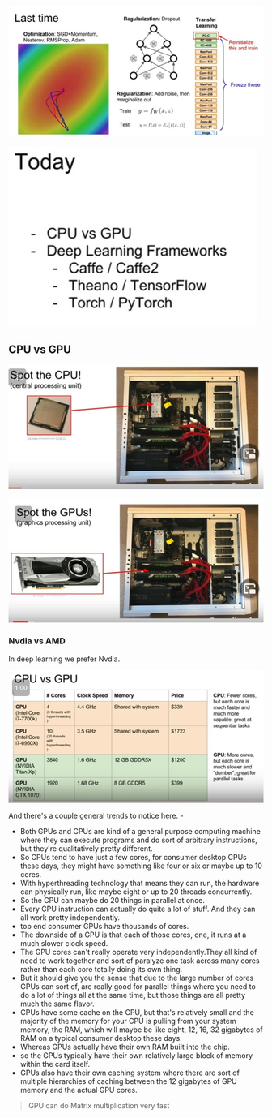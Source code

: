 !["Problem"](./images/lecture8/img1.JPG)

!["Problem"](./images/lecture8/img2.JPG)

## CPU vs GPU

!["Problem"](./images/lecture8/img3.JPG)

!["Problem"](./images/lecture8/img4.JPG)

### Nvdia vs AMD

In deep learning we prefer Nvdia.

!["Problem"](./images/lecture8/img5.JPG)

And there's a couple general trends to notice here. -
-  Both GPUs and CPUs are kind of a general purpose computing machine where they can execute programs and do sort of arbitrary instructions, but they're qualitatively pretty different. 
-  So CPUs tend to have just a few cores, for consumer desktop CPUs these days, they might have something like four or six or maybe up to 10 cores. 
-  With hyperthreading technology that means they can run, the hardware can physically run, like maybe eight or up to 20 threads concurrently. 
- So the CPU can maybe do 20 things in parallel at once. 
-  Every CPU instruction can actually do quite a lot of stuff. And they can all work pretty independently.
-  top end consumer GPUs have thousands of cores. 
- The downside of a GPU is that each of those cores, one, it runs at a much slower clock speed. 
- The GPU cores can't really operate very independently.They all kind of need to work together and sort of paralyze one task across many cores rather than each core totally doing its own thing. 
- But it should give you the sense that due to the large number of cores GPUs can sort of, are really good for parallel things where you need to do a lot of things all at the same time, but those things are all pretty much the same flavor. 
- CPUs have some cache on the CPU, but that's relatively small and the majority of the memory for your CPU is pulling from your system memory, the RAM, which will maybe be like eight, 12, 16, 32 gigabytes of RAM on a typical consumer desktop these days. 
-  Whereas GPUs actually have their own RAM built into the chip. 
- so the GPUs typically have their own relatively large block of memory within the card itself. 
-  GPUs also have their own caching system where there are sort of multiple hierarchies of caching between the 12 gigabytes of GPU memory and the actual GPU cores. 

> GPU can do Matrix multiplication very fast